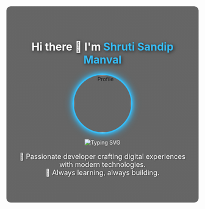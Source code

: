 <!-- Background Section with Gradient -->
<div align="center" style="
    background: linear-gradient(rgba(0,0,0,0.6), rgba(0,0,0,0.6)), 
                url('https://img.freepik.com/premium-photo/programmer-woman-coding-computer-coder-girl_1168123-42975.jpg') center/cover no-repeat;
    padding: 50px 20px; 
    border-radius: 12px;
    color: white;
">

  <!-- Title -->
  <h1 style="text-shadow: 2px 2px 8px rgba(0,0,0,0.7);">
    Hi there 👋 I'm <span style="color:#36BCF7">Shruti Sandip Manval</span>
  </h1>

  <!-- Profile Image with Neon Glow -->
  <p>
    <a href="https://github.com/yourusername">
      <img src="https://github.com/github.png" alt="Profile" width="150" 
      style="
        border-radius:50%; 
        border: 4px solid #36BCF7; 
        box-shadow: 0 0 10px #36BCF7, 0 0 20px #36BCF7;
      "/>
    </a>
  </p>

  <!-- Typing SVG below GitHub image -->
  <p>
    <img src="https://readme-typing-svg.herokuapp.com?font=Inter&size=28&duration=4000&pause=1000&color=36BCF7&center=true&vCenter=true&width=500&lines=Software+Developer;Problem+Solver" alt="Typing SVG" />
  </p>

  <!-- Description -->
  <p style="font-size:18px; text-shadow: 1px 1px 3px rgba(0,0,0,0.6);">
    🚀 Passionate developer crafting digital experiences with modern technologies.<br>
    🌱 Always learning, always building.
  </p>

</div>
